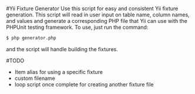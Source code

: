 #Yii Fixture Generator
Use this script for easy and consistent Yii fixture generation. This script will read in user input on table name, column names, and values and generate a corresponding PHP file that Yii can use with the PHPUnit testing framework.
To use, just run the command:
```bash
$ php generator.php

```
and the script will handle building the fixtures.

#TODO
+ Item alias for using a specific fixture
+ custom filename
+ loop script once complete for creating another fixture file
